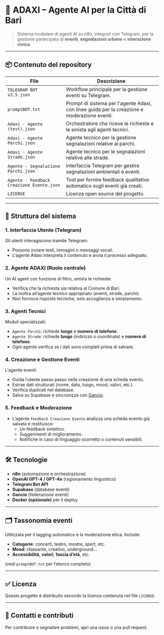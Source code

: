 # 🧠 ADAXI – Agente AI per la Città di Bari

> Sistema modulare di agenti AI su n8n, integrati con Telegram, per la gestione partecipata di **eventi**, **segnalazioni urbane** e **interazione civica**.

---

## 📦 Contenuto del repository

| File | Descrizione |
|------|-------------|
| `TELEGRAM BOT v2.5.json` | Workflow principale per la gestione eventi su Telegram. |
| `promptBOT.txt` | Prompt di sistema per l'agente Adaxi, con linee guida per la creazione e moderazione eventi. |
| `Adaxi - Agente (test).json` | Orchestratore che riceve le richieste e le smista agli agenti tecnici. |
| `Adaxi - Agente Parchi.json` | Agente tecnico per la gestione segnalazioni relative ai parchi. |
| `Adaxi - Agente Strade.json` | Agente tecnico per le segnalazioni relative alle strade. |
| `Agente - Segnalazione Parchi.json` | Interfaccia Telegram per gestire segnalazioni ambientali e eventi. |
| `Agente - Feedback Creazione Evento.json` | Tool per fornire feedback qualitativo automatico sugli eventi già creati. |
| `LICENSE` | Licenza open source del progetto. |

---

## 🧭 Struttura del sistema

### 1. **Interfaccia Utente (Telegram)**
Gli utenti interagiscono tramite Telegram:
- Possono inviare testi, immagini o messaggi vocali.
- L'agente Adaxi interpreta il contenuto e avvia il processo adeguato.

### 2. **Agente ADAXI (Ruolo centrale)**
Un AI agent con funzione di filtro, smista le richieste:
- Verifica che la richiesta sia relativa al Comune di Bari.
- La inoltra all’agente tecnico appropriato (eventi, strade, parchi).
- Non fornisce risposte tecniche, solo accoglienza e smistamento.

### 3. **Agenti Tecnici**
Moduli specializzati:
- `Agente Parchi`: richiede **luogo** e **numero di telefono**.
- `Agente Strade`: richiede **luogo** (indirizzo o coordinate) e **numero di telefono**.
- Ogni agente verifica se i dati sono completi prima di salvare.

### 4. **Creazione e Gestione Eventi**
L'agente eventi:
- Guida l’utente passo passo nella creazione di una scheda evento.
- Estrae dati strutturati (nome, data, luogo, mood, valori, etc.).
- Verifica duplicati nel database.
- Salva su Supabase e sincronizza con [Gancio](https://gancio.baricittaperta.xyz/).

### 5. **Feedback e Moderazione**
- L’agente `Feedback Creazione Evento` analizza una scheda evento già salvata e restituisce:
  - Un feedback sintetico.
  - Suggerimenti di miglioramento.
  - Notifiche in caso di linguaggio scorretto o contenuti sensibili.

---

## 🛠 Tecnologie

- **n8n** (automazione e orchestrazione)
- **OpenAI GPT-4 / GPT-4o** (ragionamento linguistico)
- **Telegram Bot API**
- **Supabase** (database eventi)
- **Gancio** (federazione eventi)
- **Docker (opzionale)** per il deploy

---

## 🗂 Tassonomia eventi

Utilizzata per il tagging automatico e la moderazione etica. Include:
- **Categorie**: concerti, teatro, mostre, sport, etc.
- **Mood**: rilassante, creativo, underground...
- **Accessibilità**, **valori**, **fascia d’età**, etc.

(vedi `promptBOT.txt` per l’elenco completo)

---

## ✅ Licenza

Questo progetto è distribuito secondo la licenza contenuta nel file `LICENSE`.

---

## 📩 Contatti e contributi

Per contribuire o segnalare problemi, apri una issue o una pull request.